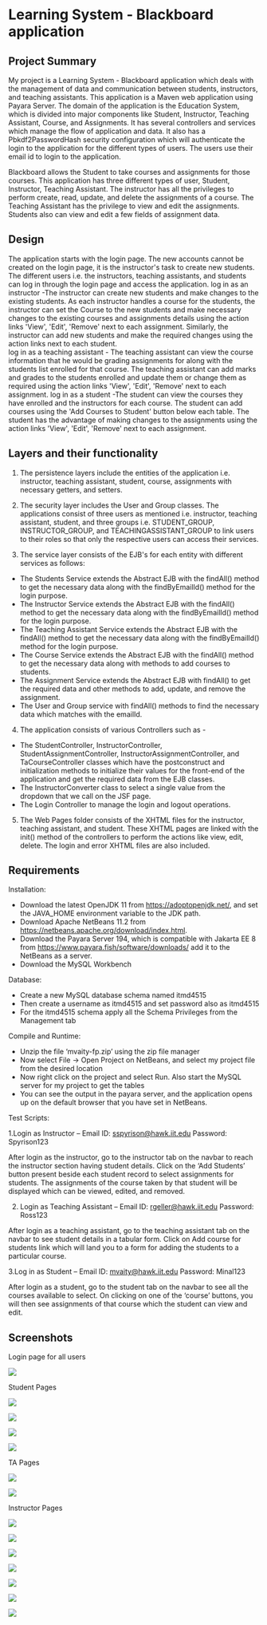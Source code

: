 # Learning System - Blackboard application

## Project Summary

My project is a Learning System - Blackboard application which deals with the management of data and communication between students, instructors, and teaching assistants. This application is a Maven web application using Payara Server. The domain of the application is the Education System, which is divided into major components like Student, Instructor, Teaching Assistant, Course, and Assignments. It has several controllers and services which manage the flow of application and data. It also has a Pbkdf2PasswordHash security configuration which will authenticate the login to the application for the different types of users. The users use their email id to login to the application.

Blackboard allows the Student to take courses and assignments for those courses. This application has three different types of user, Student, Instructor, Teaching Assistant. The instructor has all the privileges to perform create, read, update, and delete the assignments of a course. The Teaching Assistant has the privilege to view and edit the assignments. Students also can view and edit a few fields of assignment data.

## Design

The application starts with the login page. The new accounts cannot be created on the login page, it is the instructor's task to create new students. The different users i.e. the instructors, teaching assistants, and students can log in through the login page and access the application.
log in as an instructor -The instructor can create new students and make changes to the existing students.  As each instructor handles a course for the students, the instructor can set the Course to the new students and make necessary changes to the existing courses and assignments details using the action links 'View', 'Edit', 'Remove' next to each assignment. Similarly, the instructor can add new students and make the required changes using the action links next to each student.  
log in as a teaching assistant - The teaching assistant can view the course information that he would be grading assignments for along with the students list enrolled for that course. The teaching assistant can add marks and grades to the students enrolled and update them or change them as required using the action links 'View', 'Edit', 'Remove' next to each assignment. 
log in as a student -The student can view the courses they have enrolled and the instructors for each course. The student can add courses using the 'Add Courses to Student' button below each table. The student has the advantage of making changes to the assignments using the action links 'View', 'Edit', 'Remove' next to each assignment. 


## Layers and their functionality 


1. The persistence layers include the entities of the application i.e. instructor, teaching assistant, student, course, assignments with necessary getters, and setters.


2. The security layer includes the User and Group classes. The applications consist of three users as mentioned i.e. instructor, teaching assistant, student, and three groups i.e. STUDENT_GROUP, INSTRUCTOR_GROUP, and TEACHINGASSISTANT_GROUP to link users to their roles so that only the respective users can access their services.


3. The service layer consists of the EJB's for each entity with different services as follows:
- The Students Service extends the Abstract EJB with the findAll() method to get the necessary data along with the findByEmailId() method for the login purpose.
- The Instructor Service extends the Abstract EJB with the findAll() method to get the necessary data along with the findByEmailId() method for the login purpose.
- The Teaching Assistant Service extends the Abstract EJB with the findAll() method to get the necessary data along with the findByEmailId() method for the login purpose.
- The Course Service extends the Abstract EJB with the findAll() method to get the necessary data along with methods to add courses to students.
- The Assignment Service extends the Abstract EJB with findAll() to get the required data and other methods to add, update, and remove the assignment.
- The User and Group service with findAll() methods to find the necessary data which matches with the emailId.



4. The application consists of various Controllers such as -
- The StudentController, InstructorController, StudentAssignmentController, InstructorAssignmentController, and TaCourseController classes which have the postconstruct and initialization methods to initialize their values for the front-end of the application and get the required data from the EJB classes.
- The InstructorConverter class to select a single value from the dropdown that we call on the JSF page.
- The Login Controller to manage the login and logout operations.


5. The Web Pages folder consists of the XHTML files for the instructor, teaching assistant, and student. These XHTML pages are linked with the init() method of the controllers to perform the actions like view, edit, delete. The login and error XHTML files are also included.



## Requirements

Installation:

- Download the latest OpenJDK 11 from https://adoptopenjdk.net/, and set the JAVA_HOME environment variable to the JDK path.
- Download Apache NetBeans 11.2 from https://netbeans.apache.org/download/index.html.
- Download the Payara Server 194, which is compatible with Jakarta EE 8 from https://www.payara.fish/software/downloads/ add it to the NetBeans as a server.
- Download the MySQL Workbench 

Database:

- Create a new MySQL database schema named itmd4515
- Then create a username as itmd4515 and set password also as itmd4515
- For the itmd4515 schema apply all the Schema Privileges from the Management tab

Compile and Runtime:

- Unzip the file ‘mvaity-fp.zip’ using the zip file manager
- Now select File → Open Project on NetBeans, and select my project file from the desired location
- Now right click on the project and select Run. Also start the MySQL server for my project to get the tables
- You can see the output in the payara server, and the application opens up on the default browser that you have set in NetBeans.

Test Scripts:

1.Login as Instructor – Email ID: sspyrison@hawk.iit.edu            Password: Spyrison123

After login as the instructor, go to the instructor tab on the navbar to reach the instructor section having student details. Click on the ‘Add Students’ button present beside each student record to select assignments for students. The assignments of the course taken by that student will be displayed which can be viewed, edited, and removed.



2. Login as Teaching Assistant – Email ID: rgeller@hawk.iit.edu            Password: Ross123

After login as a teaching assistant, go to the teaching assistant tab on the navbar to see student details in a tabular form. Click on Add course for students link which will land you to a form for adding the students to a particular course.



3.Log in as Student – Email ID: mvaity@hawk.iit.edu          Password: Minal123

After login as a student, go to the student tab on the navbar to see all the courses available to select. On clicking on one of the ‘course’ buttons, you will then see assignments of that course which the student can view and edit.


## Screenshots

Login page for all users

![](images/LoginPage.PNG)

Student Pages

![](images/ViewS.PNG)

![](images/SelectS.PNG)

![](images/EditS.PNG)

![](images/DeleteS.PNG)

TA Pages

![](images/ViewTA.PNG)

![](images/AddTA.PNG)

Instructor Pages

![](images/ViewAssI.PNG)

![](images/SelectAssI.PNG)

![](images/UpdateI.PNG)

![](images/EditAssI.PNG)

![](images/DeleteAssI.PNG)

![](images/StudentDetailsI.PNG)

![](images/StudentRegI.PNG)

